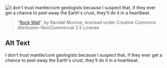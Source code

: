![I don't trust mantle/core geologists because I suspect that, if they ever get a chance to peel away the Earth's crust, they'll do it in a heartbeat.](https://imgs.xkcd.com/comics/rock_wall.png)
> "[Rock Wall](https://xkcd.com/2058/)", by Randall Munroe, licensed under Creative Commons Attribution-NonCommercial 2.5 License

## Alt Text
I don't trust mantle/core geologists because I suspect that, if they ever get a chance to peel away the Earth's crust, they'll do it in a heartbeat.
